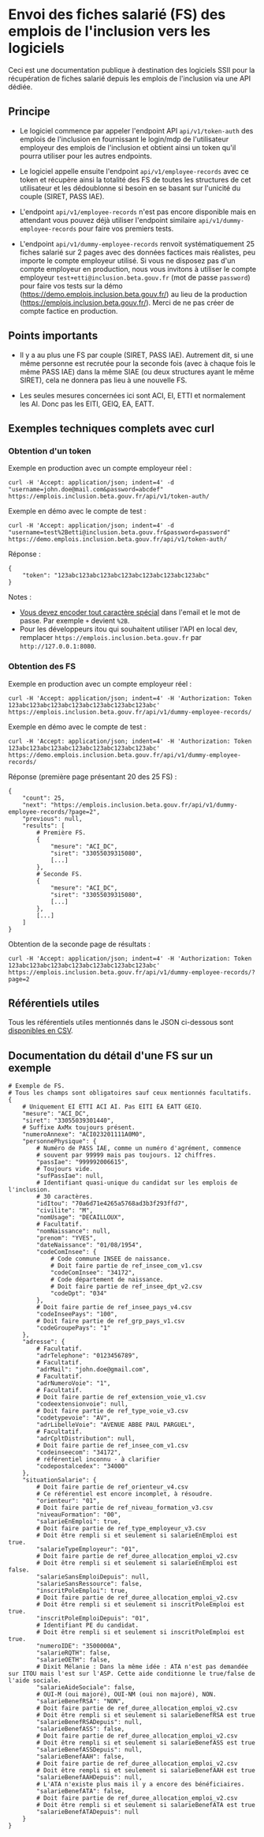 # Envoi des fiches salarié (FS) des emplois de l'inclusion vers les logiciels

Ceci est une documentation publique à destination des logiciels SSII pour la récupération de fiches salarié depuis les emplois de l'inclusion via une API dédiée.

## Principe

- Le logiciel commence par appeler l'endpoint API `api/v1/token-auth` des emplois de l'inclusion en fournissant le login/mdp de l'utilisateur employeur des emplois de l'inclusion et obtient ainsi un token qu'il pourra utiliser pour les autres endpoints.

- Le logiciel appelle ensuite l'endpoint `api/v1/employee-records` avec ce token et récupère ainsi la totalité des FS de toutes les structures de cet utilisateur et les dédoublonne si besoin en se basant sur l'unicité du couple (SIRET, PASS IAE).

- L'endpoint `api/v1/employee-records` n'est pas encore disponible mais en attendant vous pouvez déjà utiliser l'endpoint similaire `api/v1/dummy-employee-records` pour faire vos premiers tests.

- L'endpoint `api/v1/dummy-employee-records` renvoit systématiquement 25 fiches salarié sur 2 pages avec des données factices mais réalistes, peu importe le compte employeur utilisé. Si vous ne disposez pas d'un compte employeur en production, nous vous invitons à utiliser le compte employeur `test+etti@inclusion.beta.gouv.fr` (mot de passe `password`) pour faire vos tests sur la démo (https://demo.emplois.inclusion.beta.gouv.fr/) au lieu de la production (https://emplois.inclusion.beta.gouv.fr/). Merci de ne pas créer de compte factice en production.

## Points importants

- Il y a au plus une FS par couple (SIRET, PASS IAE). Autrement dit, si une même personne est recrutée pour la seconde fois (avec à chaque fois le même PASS IAE) dans la même SIAE (ou deux structures ayant le même SIRET), cela ne donnera pas lieu à une nouvelle FS.

- Les seules mesures concernées ici sont ACI, EI, ETTI et normalement les AI. Donc pas les EITI, GEIQ, EA, EATT.

## Exemples techniques complets avec curl

### Obtention d'un token

Exemple en production avec un compte employeur réel :

```
curl -H 'Accept: application/json; indent=4' -d "username=john.doe@mail.com&password=abcdef" https://emplois.inclusion.beta.gouv.fr/api/v1/token-auth/
```

Exemple en démo avec le compte de test :

```
curl -H 'Accept: application/json; indent=4' -d "username=test%2Betti@inclusion.beta.gouv.fr&password=password" https://demo.emplois.inclusion.beta.gouv.fr/api/v1/token-auth/
```

Réponse :

```
{
    "token": "123abc123abc123abc123abc123abc123abc123abc"
}
```

Notes :

- [Vous devez encoder tout caractère spécial](https://fr.wikipedia.org/wiki/Encodage-pourcent) dans l'email et le mot de passe. Par exemple `+` devient `%2B`.
- Pour les développeurs itou qui souhaitent utiliser l'API en local dev, remplacer `https://emplois.inclusion.beta.gouv.fr` par `http://127.0.0.1:8080`.


### Obtention des FS

Exemple en production avec un compte employeur réel :

```
curl -H 'Accept: application/json; indent=4' -H 'Authorization: Token 123abc123abc123abc123abc123abc123abc123abc' https://emplois.inclusion.beta.gouv.fr/api/v1/dummy-employee-records/
```

Exemple en démo avec le compte de test :

```
curl -H 'Accept: application/json; indent=4' -H 'Authorization: Token 123abc123abc123abc123abc123abc123abc123abc' https://demo.emplois.inclusion.beta.gouv.fr/api/v1/dummy-employee-records/
```

Réponse (première page présentant 20 des 25 FS) :

```
{
    "count": 25,
    "next": "https://emplois.inclusion.beta.gouv.fr/api/v1/dummy-employee-records/?page=2",
    "previous": null,
    "results": [
        # Première FS.
        {
            "mesure": "ACI_DC",
            "siret": "33055039315080",
            [...]
        },
        # Seconde FS.
        {
            "mesure": "ACI_DC",
            "siret": "33055039315080",
            [...]
        },
        [...]
    ]
}
```

Obtention de la seconde page de résultats :

```
curl -H 'Accept: application/json; indent=4' -H 'Authorization: Token 123abc123abc123abc123abc123abc123abc123abc' https://emplois.inclusion.beta.gouv.fr/api/v1/dummy-employee-records/?page=2
```

## Référentiels utiles

Tous les référentiels utiles mentionnés dans le JSON ci-dessous sont [disponibles en CSV](https://github.com/betagouv/itou/tree/vgrange/fiche_salarie/itou/fiche_salarie/management/commands/data).

## Documentation du détail d'une FS sur un exemple

```
# Exemple de FS.
# Tous les champs sont obligatoires sauf ceux mentionnés facultatifs.
{
    # Uniquement EI ETTI ACI AI. Pas EITI EA EATT GEIQ.
    "mesure": "ACI_DC",
    "siret": "33055039301440",
    # Suffixe AxMx toujours présent.
    "numeroAnnexe": "ACI023201111A0M0",
    "personnePhysique": {
        # Numéro de PASS IAE, comme un numéro d'agrément, commence
        # souvent par 99999 mais pas toujours. 12 chiffres.
        "passIae": "999992006615",
        # Toujours vide.
        "sufPassIae": null,
        # Identifiant quasi-unique du candidat sur les emplois de l'inclusion.
        # 30 caractères.
        "idItou": "70a6d71e4265a5768ad3b3f293ffd7",
        "civilite": "M",
        "nomUsage": "DECAILLOUX",
        # Facultatif.
        "nomNaissance": null,
        "prenom": "YVES",
        "dateNaissance": "01/08/1954",
        "codeComInsee": {
            # Code commune INSEE de naissance.
            # Doit faire partie de ref_insee_com_v1.csv
            "codeComInsee": "34172",
            # Code département de naissance.
            # Doit faire partie de ref_insee_dpt_v2.csv
            "codeDpt": "034"
        },
        # Doit faire partie de ref_insee_pays_v4.csv
        "codeInseePays": "100",
        # Doit faire partie de ref_grp_pays_v1.csv
        "codeGroupePays": "1"
    },
    "adresse": {
        # Facultatif.
        "adrTelephone": "0123456789",
        # Facultatif.
        "adrMail": "john.doe@gmail.com",
        # Facultatif.
        "adrNumeroVoie": "1",
        # Facultatif.
        # Doit faire partie de ref_extension_voie_v1.csv
        "codeextensionvoie": null,
        # Doit faire partie de ref_type_voie_v3.csv
        "codetypevoie": "AV",
        "adrLibelleVoie": "AVENUE ABBE PAUL PARGUEL",
        # Facultatif.
        "adrCpltDistribution": null,
        # Doit faire partie de ref_insee_com_v1.csv
        "codeinseecom": "34172",
        # référentiel inconnu - à clarifier
        "codepostalcedex": "34000"
    },
    "situationSalarie": {
        # Doit faire partie de ref_orienteur_v4.csv
        # Ce référentiel est encore incomplet, à résoudre.
        "orienteur": "01",
        # Doit faire partie de ref_niveau_formation_v3.csv
        "niveauFormation": "00",
        "salarieEnEmploi": true,
        # Doit faire partie de ref_type_employeur_v3.csv
        # Doit être rempli si et seulement si salarieEnEmploi est true.
        "salarieTypeEmployeur": "01",
        # Doit faire partie de ref_duree_allocation_emploi_v2.csv
        # Doit être rempli si et seulement si salarieEnEmploi est false.
        "salarieSansEmploiDepuis": null,
        "salarieSansRessource": false,
        "inscritPoleEmploi": true,
        # Doit faire partie de ref_duree_allocation_emploi_v2.csv
        # Doit être rempli si et seulement si inscritPoleEmploi est true.
        "inscritPoleEmploiDepuis": "01",
        # Identifiant PE du candidat.
        # Doit être rempli si et seulement si inscritPoleEmploi est true.
        "numeroIDE": "3500000A",
        "salarieRQTH": false,
        "salarieOETH": false,
        # Dixit Mélanie : Dans la même idée : ATA n'est pas demandée sur ITOU mais l'est sur l'ASP. Cette aide conditionne le true/false de l'aide sociale.
        "salarieAideSociale": false,
        # OUI-M (oui majoré), OUI-NM (oui non majoré), NON.
        "salarieBenefRSA": "NON",
        # Doit faire partie de ref_duree_allocation_emploi_v2.csv
        # Doit être rempli si et seulement si salarieBenefRSA est true
        "salarieBenefRSADepuis": null,
        "salarieBenefASS": false,
        # Doit faire partie de ref_duree_allocation_emploi_v2.csv
        # Doit être rempli si et seulement si salarieBenefASS est true
        "salarieBenefASSDepuis": null,
        "salarieBenefAAH": false,
        # Doit faire partie de ref_duree_allocation_emploi_v2.csv
        # Doit être rempli si et seulement si salarieBenefAAH est true
        "salarieBenefAAHDepuis": null,
        # L'ATA n'existe plus mais il y a encore des bénéficiaires.
        "salarieBenefATA": false,
        # Doit faire partie de ref_duree_allocation_emploi_v2.csv
        # Doit être rempli si et seulement si salarieBenefATA est true
        "salarieBenefATADepuis": null
    }
}
```





